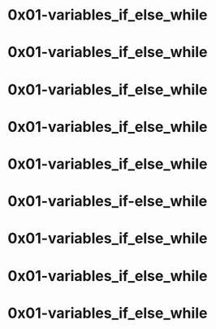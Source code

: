 # 0x01-variables_if_else_while 
# 0x01-variables_if_else_while 
# 0x01-variables_if_else_while 
# 0x01-variables_if_else_while
# 0x01-variables_if_else_while 
# 0x01-variables_if-else_while 
# 0x01-variables_if_else_while 
# 0x01-variables_if_else_while 
# 0x01-variables_if_else_while 
